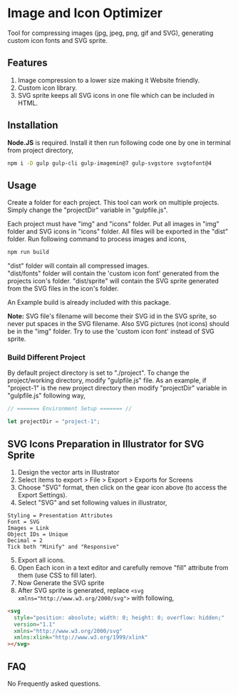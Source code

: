 # Image and Icon Optimizer

Tool for compressing images (jpg, jpeg, png, gif and SVG), generating custom icon fonts and SVG sprite.

## Features

1. Image compression to a lower size making it Website friendly.
2. Custom icon library.
3. SVG sprite keeps all SVG icons in one file which can be included in HTML.

## Installation

**Node.JS** is required. Install it then run following code one by one in terminal from project directory,

```bash
npm i -D gulp gulp-cli gulp-imagemin@7 gulp-svgstore svgtofont@4
```

## Usage

Create a folder for each project. This tool can work on multiple projects. Simply change the "projectDir" variable in "gulpfile.js".

Each project must have "img" and "icons" folder. Put all images in "img" folder and SVG icons in "icons" folder. All files will be exported in the "dist" folder. Run following command to process images and icons,

```bash
npm run build
```

"dist" folder will contain all compressed images.  
"dist/fonts" folder will contain the 'custom icon font' generated from the projects icon's folder.
"dist/sprite" will contain the SVG sprite generated from the SVG files in the icon's folder.

An Example build is already included with this package.

**Note:** SVG file's filename will become their SVG id in the SVG sprite, so never put spaces in the SVG filename. Also SVG pictures (not icons) should be in the "img" folder. Try to use the 'custom icon font' instead of SVG sprite.

### Build Different Project

By default project directory is set to "./project". To change the project/working directory, modify "gulpfile.js" file. As an example, if "project-1" is the new project directory then modify "projectDir" variable in "gulpfile.js" following way,

```JavaScript
// ======= Environment Setup ======= //

let projectDir = "project-1";
```

## SVG Icons Preparation in Illustrator for SVG Sprite

1. Design the vector arts in Illustrator
2. Select items to export > File > Export > Exports for Screens
3. Choose "SVG" format, then click on the gear icon above (to access the Export Settings).
4. Select "SVG" and set following values in illustrator,

```
Styling = Presentation Attributes
Font = SVG
Images = Link
Object IDs = Unique
Decimal = 2
Tick both "Minify" and "Responsive"
```

5. Export all icons.
6. Open Each icon in a text editor and carefully remove "fill" attribute from them (use CSS to fill later).
7. Now Generate the SVG sprite
8. After SVG sprite is generated, replace `<svg xmlns="http://www.w3.org/2000/svg">` with following,

```html
<svg
  style="position: absolute; width: 0; height: 0; overflow: hidden;"
  version="1.1"
  xmlns="http://www.w3.org/2000/svg"
  xmlns:xlink="http://www.w3.org/1999/xlink"
></svg>
```

## FAQ

No Frequently asked questions.
